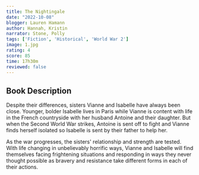 ```yaml
---
title: The Nightingale
date: "2022-10-08"
blogger: Lauren Hamann
author: Hannah, Kristin
narrator: Stone, Polly
tags: ['Fiction', 'Historical', 'World War 2']
image: 1.jpg
rating: 4
score: 85
time: 17h30m
reviewed: false
---
```



## Book Description

Despite their differences, sisters Vianne and Isabelle have always been close. Younger, bolder Isabelle lives in Paris while Vianne is content with life in the French countryside with her husband Antoine and their daughter. But when the Second World War strikes, Antoine is sent off to fight and Vianne finds herself isolated so Isabelle is sent by their father to help her.

As the war progresses, the sisters' relationship and strength are tested. With life changing in unbelievably horrific ways, Vianne and Isabelle will find themselves facing frightening situations and responding in ways they never thought possible as bravery and resistance take different forms in each of their actions.